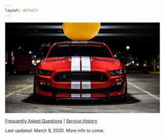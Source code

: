 ```yaml
---
layout: default
---
```


![gt350 lemon](/gt350.png)

[Frequently Asked Questions](./faq) \| [Service History](./service-records)

Last updated: March 9, 2020. More info to come.